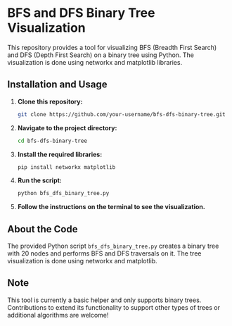 # BFS and DFS Binary Tree Visualization

This repository provides a tool for visualizing BFS (Breadth First Search) and DFS (Depth First Search) on a binary tree using Python. The visualization is done using networkx and matplotlib libraries.

## Installation and Usage

1. **Clone this repository:**

   ```bash
   git clone https://github.com/your-username/bfs-dfs-binary-tree.git
   ```

2. **Navigate to the project directory:**

   ```bash
   cd bfs-dfs-binary-tree
   ```

3. **Install the required libraries:**

   ```bash
   pip install networkx matplotlib
   ```

4. **Run the script:**

   ```bash
   python bfs_dfs_binary_tree.py
   ```

5. **Follow the instructions on the terminal to see the visualization.**

## About the Code

The provided Python script `bfs_dfs_binary_tree.py` creates a binary tree with 20 nodes and performs BFS and DFS traversals on it. The tree visualization is done using networkx and matplotlib.

## Note

This tool is currently a basic helper and only supports binary trees. Contributions to extend its functionality to support other types of trees or additional algorithms are welcome!
